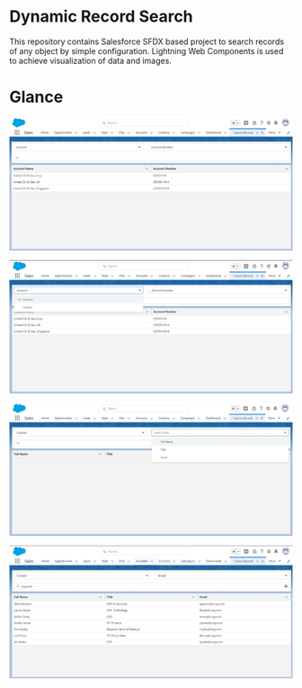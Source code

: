 # Dynamic Record Search

This repository contains Salesforce SFDX based project to search records of any object by simple configuration. Lightning Web Components is used to achieve visualization of data and images.

# Glance

![](Documents/DynamicRecordSearch1.jpg)

![](Documents/DynamicRecordSearch2.jpg)

![](Documents/DynamicRecordSearch3.jpg)

![](Documents/DynamicRecordSearch4.jpg)
